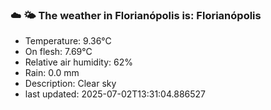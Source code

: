 ### ☁️ 🌤️  The weather in Florianópolis is: Florianópolis

- Temperature: 9.36°C
- On flesh: 7.69°C
- Relative air humidity: 62%
- Rain: 0.0 mm
- Description: Clear sky
- last updated: 2025-07-02T13:31:04.886527
